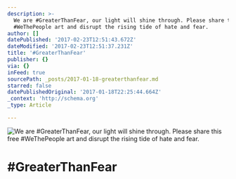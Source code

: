 ```yaml
---
description: >-
  We are #GreaterThanFear, our light will shine through. Please share this free
  #WeThePeople art and disrupt the rising tide of hate and fear.
author: []
datePublished: '2017-02-23T12:51:43.672Z'
dateModified: '2017-02-23T12:51:37.231Z'
title: '#GreaterThanFear'
publisher: {}
via: {}
inFeed: true
sourcePath: _posts/2017-01-18-greaterthanfear.md
starred: false
datePublishedOriginal: '2017-01-18T22:25:44.664Z'
_context: 'http://schema.org'
_type: Article

---
```

![We are #GreaterThanFear, our light will shine through. Please share this free #WeThePeople art and disrupt the rising tide of hate and fear.](https://imgflo.herokuapp.com/graph/2b2431f8e7ba7b0/f61b7ec984e8b5c1f3eec8b064253d5c/croprotate.jpg?cropheight=7201&cropwidth=5000&degrees=0&input=https%3A%2F%2Fthe-grid-user-content.s3-us-west-2.amazonaws.com%2F9e81653f-6dca-4231-bf6c-47fa5215938d.jpg&x=204&y=0)

# \#GreaterThanFear